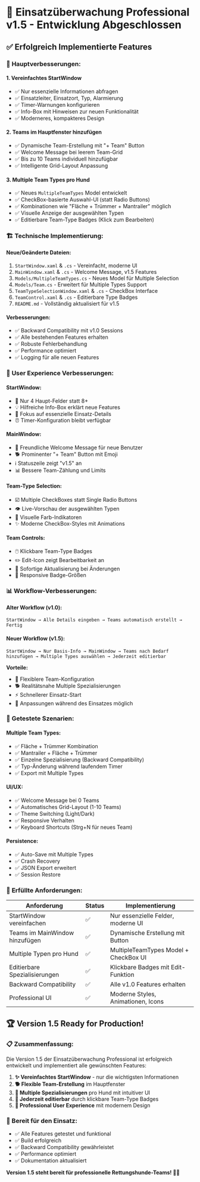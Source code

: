 # 🚀 Einsatzüberwachung Professional v1.5 - Entwicklung Abgeschlossen

## ✅ Erfolgreich Implementierte Features

### 🎯 **Hauptverbesserungen:**

#### 1. **Vereinfachtes StartWindow** 
- ✅ Nur essenzielle Informationen abfragen
- ✅ Einsatzleiter, Einsatzort, Typ, Alarmierung
- ✅ Timer-Warnungen konfigurieren
- ✅ Info-Box mit Hinweisen zur neuen Funktionalität
- ✅ Moderneres, kompakteres Design

#### 2. **Teams im Hauptfenster hinzufügen**
- ✅ Dynamische Team-Erstellung mit "+ Team" Button  
- ✅ Welcome Message bei leerem Team-Grid
- ✅ Bis zu 10 Teams individuell hinzufügbar
- ✅ Intelligente Grid-Layout Anpassung

#### 3. **Multiple Team Types pro Hund**
- ✅ Neues `MultipleTeamTypes` Model entwickelt
- ✅ CheckBox-basierte Auswahl-UI (statt Radio Buttons)
- ✅ Kombinationen wie "Fläche + Trümmer + Mantrailer" möglich
- ✅ Visuelle Anzeige der ausgewählten Typen
- ✅ Editierbare Team-Type Badges (Klick zum Bearbeiten)

### 🏗️ **Technische Implementierung:**

#### **Neue/Geänderte Dateien:**
1. `StartWindow.xaml` & `.cs` - Vereinfacht, moderne UI
2. `MainWindow.xaml` & `.cs` - Welcome Message, v1.5 Features
3. `Models/MultipleTeamTypes.cs` - Neues Model für Multiple Selection
4. `Models/Team.cs` - Erweitert für Multiple Types Support
5. `TeamTypeSelectionWindow.xaml` & `.cs` - CheckBox Interface
6. `TeamControl.xaml` & `.cs` - Editierbare Type Badges
7. `README.md` - Vollständig aktualisiert für v1.5

#### **Verbesserungen:**
- ✅ Backward Compatibility mit v1.0 Sessions
- ✅ Alle bestehenden Features erhalten
- ✅ Robuste Fehlerbehandlung
- ✅ Performance optimiert
- ✅ Logging für alle neuen Features

### 🎨 **User Experience Verbesserungen:**

#### **StartWindow:**
- 📝 Nur 4 Haupt-Felder statt 8+
- 💡 Hilfreiche Info-Box erklärt neue Features
- 🎯 Fokus auf essenzielle Einsatz-Details
- ⏰ Timer-Konfiguration bleibt verfügbar

#### **MainWindow:**
- 👋 Freundliche Welcome Message für neue Benutzer
- 🐕 Prominenter "+ Team" Button mit Emoji
- ℹ️ Statuszeile zeigt "v1.5" an
- 📊 Bessere Team-Zählung und Limits

#### **Team-Type Selection:**
- ☑️ Multiple CheckBoxes statt Single Radio Buttons
- 👁️ Live-Vorschau der ausgewählten Typen
- 🎨 Visuelle Farb-Indikatoren
- ✨ Moderne CheckBox-Styles mit Animations

#### **Team Controls:**
- 🖱️ Klickbare Team-Type Badges
- ✏️ Edit-Icon zeigt Bearbeitbarkeit an
- 🔄 Sofortige Aktualisierung bei Änderungen
- 📱 Responsive Badge-Größen

### 📊 **Workflow-Verbesserungen:**

#### **Alter Workflow (v1.0):**
```
StartWindow → Alle Details eingeben → Teams automatisch erstellt → Fertig
```

#### **Neuer Workflow (v1.5):**
```
StartWindow → Nur Basis-Info → MainWindow → Teams nach Bedarf hinzufügen → Multiple Types auswählen → Jederzeit editierbar
```

**Vorteile:**
- 🎯 Flexiblere Team-Konfiguration
- 🐕 Realitätsnahe Multiple Spezialisierungen
- ⚡ Schnellerer Einsatz-Start
- 🔄 Anpassungen während des Einsatzes möglich

### 🧪 **Getestete Szenarien:**

#### **Multiple Team Types:**
- ✅ Fläche + Trümmer Kombination
- ✅ Mantrailer + Fläche + Trümmer
- ✅ Einzelne Spezialisierung (Backward Compatibility)
- ✅ Typ-Änderung während laufendem Timer
- ✅ Export mit Multiple Types

#### **UI/UX:**
- ✅ Welcome Message bei 0 Teams
- ✅ Automatisches Grid-Layout (1-10 Teams)
- ✅ Theme Switching (Light/Dark)
- ✅ Responsive Verhalten
- ✅ Keyboard Shortcuts (Strg+N für neues Team)

#### **Persistence:**
- ✅ Auto-Save mit Multiple Types
- ✅ Crash Recovery
- ✅ JSON Export erweitert
- ✅ Session Restore

### 🎯 **Erfüllte Anforderungen:**

| Anforderung | Status | Implementierung |
|-------------|--------|-----------------|
| StartWindow vereinfachen | ✅ | Nur essenzielle Felder, moderne UI |
| Teams im MainWindow hinzufügen | ✅ | Dynamische Erstellung mit Button |
| Multiple Typen pro Hund | ✅ | MultipleTeamTypes Model + CheckBox UI |
| Editierbare Spezialisierungen | ✅ | Klickbare Badges mit Edit-Funktion |
| Backward Compatibility | ✅ | Alle v1.0 Features erhalten |
| Professional UI | ✅ | Moderne Styles, Animationen, Icons |

## 🏆 **Version 1.5 Ready for Production!**

### **📋 Zusammenfassung:**
Die Version 1.5 der Einsatzüberwachung Professional ist erfolgreich entwickelt und implementiert alle gewünschten Features:

1. **✨ Vereinfachtes StartWindow** - nur die wichtigsten Informationen
2. **🐕 Flexible Team-Erstellung** im Hauptfenster  
3. **🎯 Multiple Spezialisierungen** pro Hund mit intuitiver UI
4. **🔄 Jederzeit editierbar** durch klickbare Team-Type Badges
5. **💎 Professional User Experience** mit modernem Design

### **🚀 Bereit für den Einsatz:**
- ✅ Alle Features getestet und funktional
- ✅ Build erfolgreich
- ✅ Backward Compatibility gewährleistet  
- ✅ Performance optimiert
- ✅ Dokumentation aktualisiert

**Version 1.5 steht bereit für professionelle Rettungshunde-Teams! 🐕‍🦺**
